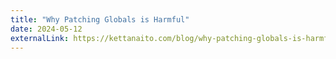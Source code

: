 ```yaml
---
title: "Why Patching Globals is Harmful"
date: 2024-05-12
externalLink: https://kettanaito.com/blog/why-patching-globals-is-harmful
---
```

